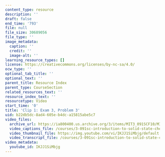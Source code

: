 ```yaml
---
content_type: resource
description: ''
draft: false
end_time: '793'
file: null
file_size: 30689056
file_type: ''
image_metadata:
  caption: ''
  credit: ''
  image-alt: ''
learning_resource_types: []
license: https://creativecommons.org/licenses/by-nc-sa/4.0/
ocw_type: ''
optional_tab_title: ''
optional_text: ''
parent_title: Resource Index
parent_type: CourseSection
related_resources_text: ''
resource_index_text: ''
resourcetype: Video
start_time: '0'
title: 'Clip 1: Exam 3, Problem 3'
uid: b22db5dc-8ad4-605e-b4dc-a15815abe5c7
video_files:
  archive_url: https://ia800400.us.archive.org/3/items/MIT3_091SCF10/MIT3-091SCF10Exam_3_Prob_3_300k.mp4
  video_captions_file: /courses/3-091sc-introduction-to-solid-state-chemistry-fall-2010/aaea044dcfc5594b9721beb0728f53f7_IKJJ1SiMbjg.vtt
  video_thumbnail_file: https://img.youtube.com/vi/IKJJ1SiMbjg/default.jpg
  video_transcript_file: /courses/3-091sc-introduction-to-solid-state-chemistry-fall-2010/5da9e9d6917ccaec6c30f45973bfd14d_IKJJ1SiMbjg.pdf
video_metadata:
  youtube_id: IKJJ1SiMbjg
---
```

